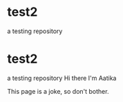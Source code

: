 # test2
a testing repository
# test2
a testing repository
Hi there
I'm Aatika 

This page is a joke, so don't bother.
